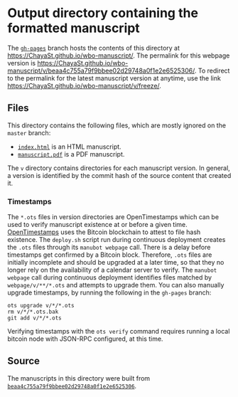 # Output directory containing the formatted manuscript

The [`gh-pages`](https://github.com/ChayaSt/wbo-manuscript/tree/gh-pages) branch hosts the contents of this directory at <https://ChayaSt.github.io/wbo-manuscript/>.
The permalink for this webpage version is <https://ChayaSt.github.io/wbo-manuscript/v/beaa4c755a79f9bbee02d29748a0f1e2e6525306/>.
To redirect to the permalink for the latest manuscript version at anytime, use the link <https://ChayaSt.github.io/wbo-manuscript/v/freeze/>.

## Files

This directory contains the following files, which are mostly ignored on the `master` branch:

+ [`index.html`](index.html) is an HTML manuscript.
+ [`manuscript.pdf`](manuscript.pdf) is a PDF manuscript.

The `v` directory contains directories for each manuscript version.
In general, a version is identified by the commit hash of the source content that created it.

### Timestamps

The `*.ots` files in version directories are OpenTimestamps which can be used to verify manuscript existence at or before a given time.
[OpenTimestamps](https://opentimestamps.org/) uses the Bitcoin blockchain to attest to file hash existence.
The `deploy.sh` script run during continuous deployment creates the `.ots` files through its `manubot webpage` call.
There is a delay before timestamps get confirmed by a Bitcoin block.
Therefore, `.ots` files are initially incomplete and should be upgraded at a later time, so that they no longer rely on the availability of a calendar server to verify.
The `manubot webpage` call during continuous deployment identifies files matched by `webpage/v/**/*.ots` and attempts to upgrade them.
You can also manually upgrade timestamps, by running the following in the `gh-pages` branch:

```shell
ots upgrade v/*/*.ots
rm v/*/*.ots.bak
git add v/*/*.ots
```

Verifying timestamps with the `ots verify` command requires running a local bitcoin node with JSON-RPC configured, at this time.

## Source

The manuscripts in this directory were built from
[`beaa4c755a79f9bbee02d29748a0f1e2e6525306`](https://github.com/ChayaSt/wbo-manuscript/commit/beaa4c755a79f9bbee02d29748a0f1e2e6525306).
